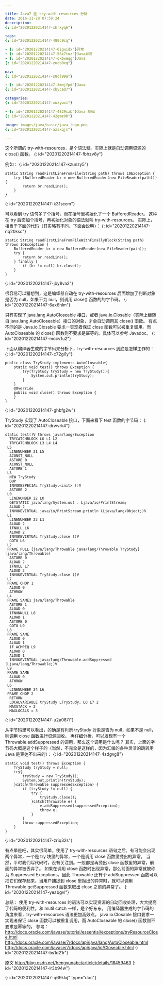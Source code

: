 ```yaml
---

title: Java7 里 try-with-resources 分析
date: 2016-11-28 07:59:24
description:
{: id="20201220214147-xhrxyq6"}

tags:
{: id="20201220214147-489c9cq"}

- {: id="20201220214147-0iguidx"}异常
- {: id="20201220214147-56x7tuz"}Java异常
- {: id="20201220214147-qkbweqg"}Java
{: id="20201220214147-zucb0xq"}

nav:
{: id="20201220214147-s8cl99a"}

- {: id="20201220214147-3mnjfpd"}Java
{: id="20201220214147-xbycad7"}

categories:
{: id="20201220214147-xuzywxi"}

- {: id="20201220214147-4829cxb"}Java 基础
{: id="20201220214147-42gmz0b"}

image: images/java/basic/java_logo.png
{: id="20201220214147-azsxqjs"}

---
```


这个所谓的 try-with-resources，是个语法糖。实际上就是自动调用资源的 close() 函数。
{: id="20201220214147-fbhzv6y"}

例如：
{: id="20201220214147-kzunzy5"}

```
static String readFirstLineFromFile(String path) throws IOException {  
    try (BufferedReader br = new BufferedReader(new FileReader(path))) {  
        return br.readLine();  
    }  
}  
```
{: id="20201220214147-k31sccm"}

可以看到 try 语句多了个括号，而在括号里初始化了一个 BufferedReader。
这种在 try 后面加个括号，再初始化对象的语法就叫 try-with-resources。
实际上，相当于下面的代码（其实略有不同，下面会说明）：
{: id="20201220214147-nq20ksc"}

```
static String readFirstLineFromFileWithFinallyBlock(String path) throws IOException {  
    BufferedReader br = new BufferedReader(new FileReader(path));  
    try {  
        return br.readLine();  
    } finally {  
        if (br != null) br.close();  
    }  
}  
```
{: id="20201220214147-jby8va2"}

很容易可以猜想到，这是编绎器自动在 try-with-resources 后面增加了判断对象是否为 null，如果不为 null，则调用 close() 函数的的字节码。
{: id="20201220214147-6ax6hlm"}

只有实现了 java.lang.AutoCloseable 接口，或者 java.io.Closable（实际上继随自 java.lang.AutoCloseable）接口的对象，才会自动调用其 close() 函数。
有点不同的是 Java.io.Closable 要求一实现者保证 close 函数可以被重复调用。而 AutoCloseable 的 close() 函数则不要求是幂等的。具体可以参考 Javadoc。
{: id="20201220214147-mocv1u2"}

下面从编绎器生成的字节码来分析下，try-with-resources 到底是怎样工作的：
{: id="20201220214147-c72gi1y"}

```
public class TryStudy implements AutoCloseable{  
    static void test() throws Exception {  
        try(TryStudy tryStudy = new TryStudy()){  
            System.out.println(tryStudy);  
        }  
    }  
    @Override  
    public void close() throws Exception {  
    }  
}  
```
{: id="20201220214147-ghbfg2w"}

TryStudy 实现了 AutoCloseable 接口，下面来看下 test 函数的字节码：
{: id="20201220214147-drwvrk4"}

```
static test()V throws java/lang/Exception   
  TRYCATCHBLOCK L0 L1 L2   
  TRYCATCHBLOCK L3 L4 L4   
 L5  
  LINENUMBER 21 L5  
  ACONST_NULL  
  ASTORE 0  
  ACONST_NULL  
  ASTORE 1  
 L3  
  NEW TryStudy  
  DUP  
  INVOKESPECIAL TryStudy.<init> ()V  
  ASTORE 2  
 L0  
  LINENUMBER 22 L0  
  GETSTATIC java/lang/System.out : Ljava/io/PrintStream;  
  ALOAD 2  
  INVOKEVIRTUAL java/io/PrintStream.println (Ljava/lang/Object;)V  
 L1  
  LINENUMBER 23 L1  
  ALOAD 2  
  IFNULL L6  
  ALOAD 2  
  INVOKEVIRTUAL TryStudy.close ()V  
  GOTO L6  
 L2  
 FRAME FULL [java/lang/Throwable java/lang/Throwable TryStudy] [java/lang/Throwable]  
  ASTORE 0  
  ALOAD 2  
  IFNULL L7  
  ALOAD 2  
  INVOKEVIRTUAL TryStudy.close ()V  
 L7  
 FRAME CHOP 1  
  ALOAD 0  
  ATHROW  
 L4  
 FRAME SAME1 java/lang/Throwable  
  ASTORE 1  
  ALOAD 0  
  IFNONNULL L8  
  ALOAD 1  
  ASTORE 0  
  GOTO L9  
 L8  
 FRAME SAME  
  ALOAD 0  
  ALOAD 1  
  IF_ACMPEQ L9  
  ALOAD 0  
  ALOAD 1  
  INVOKEVIRTUAL java/lang/Throwable.addSuppressed (Ljava/lang/Throwable;)V  
 L9  
 FRAME SAME  
  ALOAD 0  
  ATHROW  
 L6  
  LINENUMBER 24 L6  
 FRAME CHOP 2  
  RETURN  
  LOCALVARIABLE tryStudy LTryStudy; L0 L7 2  
  MAXSTACK = 2  
  MAXLOCALS = 3 
```
{: id="20201220214147-u2a087i"}

从字节码里可以看出，的确是有判断 tryStudy 对象是否为 null，如果不是 null，则调用 close 函数进行资源回收。
再仔细分析，可以发现有一个 Throwable.addSuppressed 的调用，那么这个调用是什么呢？
其实，上面的字节码大概是这个样子的（当然，不完全是这样的，因为汇编的各种灵活的跳转用 Java 是表达不出来的）：
{: id="20201220214147-4sdgvg8"}

```
static void test() throws Exception {  
    TryStudy tryStudy = null;  
    try{  
        tryStudy = new TryStudy();  
        System.out.println(tryStudy);  
    }catch(Throwable suppressedException) {  
        if (tryStudy != null) {  
            try {  
                tryStudy.close();  
            }catch(Throwable e) {  
                e.addSuppressed(suppressedException);  
                throw e;  
            }  
        }  
        throw suppressedException;  
    }  
}  
```
{: id="20201220214147-zriq32s"}

有点晕是吧，其实很简单。使用了 try-with-resources 语句之后，有可能会出现两个异常，一个是 try 块里的异常，一个是调用 close 函数里抛出的异常。
当然，平时我们写代码时，没有关注到。一般都是再抛出 close 函数里的异常，前面的异常被丢弃了。
如果在调用 close 函数时出现异常，那么前面的异常就被称为 Suppressed Exceptions，因此 Throwable 还有个 addSuppressed 函数可以把它们保存起来，当用户捕捉到 close 里抛出的异常时，就可以调用 Throwable.getSuppressed 函数来取出 close 之前的异常了。
{: id="20201220214147-yeabgvl"}

总结：
使用 try-with-resources 的语法可以实现资源的自动回收处理，大大提高了代码的便利性，和 mutil catch 一样，是个好东东。
用编绎器生成的字节码的角度来看，try-with-resources 语法更加高效点。
java.io.Closable 接口要求一实现者保证 close 函数可以被重复调用，而 AutoCloseable 的 close() 函数则不要求是幂等的。
参考：
http://docs.oracle.com/javase/tutorial/essential/exceptions/tryResourceClose.html
http://docs.oracle.com/javase/7/docs/api/java/lang/AutoCloseable.html
http://docs.oracle.com/javase/7/docs/api/java/io/Closeable.html
{: id="20201220214147-bs1d21r"}

原文
http://blog.csdn.net/hengyunabc/article/details/18459463
{: id="20201220214147-lr3b94w"}


{: id="20201220214147-q69klxj" type="doc"}
